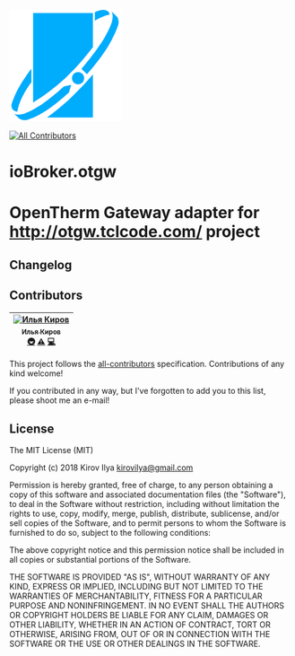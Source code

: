 ![Logo](admin/otgw.png)

[![All Contributors](https://img.shields.io/badge/all_contributors-1-orange.svg?style=flat-square)](#contributors)

# ioBroker.otgw

OpenTherm Gateway adapter
for http://otgw.tclcode.com/ project
=================


## Changelog


## Contributors

<!-- ALL-CONTRIBUTORS-LIST:START - Do not remove or modify this section -->
<!-- prettier-ignore -->
| [<img src="https://avatars0.githubusercontent.com/u/8360230?v=4" width="100px;" alt="Илья Киров"/><br /><sub><b>Илья Киров</b></sub>](https://t.me/goofyk)<br />[🚇](#infra-kirovilya "Infrastructure (Hosting, Build-Tools, etc)") [⚠️](https://github.com/kirovilya/ioBroker.otgw/commits?author=kirovilya "Tests") [💻](https://github.com/kirovilya/ioBroker.otgw/commits?author=kirovilya "Code") |
| :---: |
<!-- ALL-CONTRIBUTORS-LIST:END -->

This project follows the [all-contributors](https://github.com/kentcdodds/all-contributors) specification. Contributions of any kind welcome!

If you contributed in any way, but I've forgotten to add you to this list, please shoot me an e-mail!

## License
The MIT License (MIT)

Copyright (c) 2018 Kirov Ilya <kirovilya@gmail.com>

Permission is hereby granted, free of charge, to any person obtaining a copy
of this software and associated documentation files (the "Software"), to deal
in the Software without restriction, including without limitation the rights
to use, copy, modify, merge, publish, distribute, sublicense, and/or sell
copies of the Software, and to permit persons to whom the Software is
furnished to do so, subject to the following conditions:

The above copyright notice and this permission notice shall be included in
all copies or substantial portions of the Software.

THE SOFTWARE IS PROVIDED "AS IS", WITHOUT WARRANTY OF ANY KIND, EXPRESS OR
IMPLIED, INCLUDING BUT NOT LIMITED TO THE WARRANTIES OF MERCHANTABILITY,
FITNESS FOR A PARTICULAR PURPOSE AND NONINFRINGEMENT. IN NO EVENT SHALL THE
AUTHORS OR COPYRIGHT HOLDERS BE LIABLE FOR ANY CLAIM, DAMAGES OR OTHER
LIABILITY, WHETHER IN AN ACTION OF CONTRACT, TORT OR OTHERWISE, ARISING FROM,
OUT OF OR IN CONNECTION WITH THE SOFTWARE OR THE USE OR OTHER DEALINGS IN
THE SOFTWARE.

